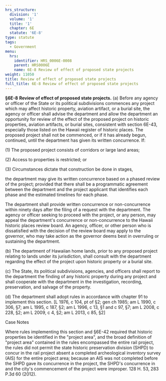 ```yaml
---
hrs_structure:
  division: '1'
  volume: '1'
  title: '1'
  chapter: 6E
  statute: '6E-8'
type: statute
tags:
  - Government
menu:
  hrs:
    identifier: HRS_0006E-0008
    parent: HRS0006E
    name: 6E-8 Review of effect of proposed state projects
weight: 11050
title: Review of effect of proposed state projects
full_title: 6E-8 Review of effect of proposed state projects
---
```

**§6E-8** **Review of effect of proposed state projects.** (a) Before any agency or officer of the State or its political subdivisions commences any project which may affect historic property, aviation artifact, or a burial site, the agency or officer shall advise the department and allow the department an opportunity for review of the effect of the proposed project on historic properties, aviation artifacts, or burial sites, consistent with section 6E-43, especially those listed on the Hawaii register of historic places. The proposed project shall not be commenced, or if it has already begun, continued, until the department has given its written concurrence. If:

(1) The proposed project consists of corridors or large land areas;

(2) Access to properties is restricted; or

(3) Circumstances dictate that construction be done in stages,

the department may give its written concurrence based on a phased review of the project; provided that there shall be a programmatic agreement between the department and the project applicant that identifies each phase and the estimated timelines for each phase.

The department shall provide written concurrence or non-concurrence within ninety days after the filing of a request with the department. The agency or officer seeking to proceed with the project, or any person, may appeal the department's concurrence or non-concurrence to the Hawaii historic places review board. An agency, officer, or other person who is dissatisfied with the decision of the review board may apply to the governor, who may take action as the governor deems best in overruling or sustaining the department.

(b) The department of Hawaiian home lands, prior to any proposed project relating to lands under its jurisdiction, shall consult with the department regarding the effect of the project upon historic property or a burial site.

(c) The State, its political subdivisions, agencies, and officers shall report to the department the finding of any historic property during any project and shall cooperate with the department in the investigation, recording, preservation, and salvage of the property.

(d) The department shall adopt rules in accordance with chapter 91 to implement this section. [L 1976, c 104, pt of §2; gen ch 1985; am L 1990, c 306, §7; am L 1995, c 187, §2; am L 1996, c 13, §1 and c 97, §7; am L 2008, c 228, §2; am L 2009, c 4, §2; am L 2013, c 85, §2]

Case Notes

Where rules implementing this section and §6E-42 required that historic properties be identified in the "project area", and the broad definition of "project area" contained in the rules encompassed the entire rail project, the rules did not permit the state historic preservation division (SHPD) to concur in the rail project absent a completed archeological inventory survey (AIS) for the entire project area; because an AIS was not completed before the SHPD gave its concurrence in the project, the SHPD's concurrence in and the city's commencement of the project were improper. 128 H. 53, 283 P.3d 60 (2012).